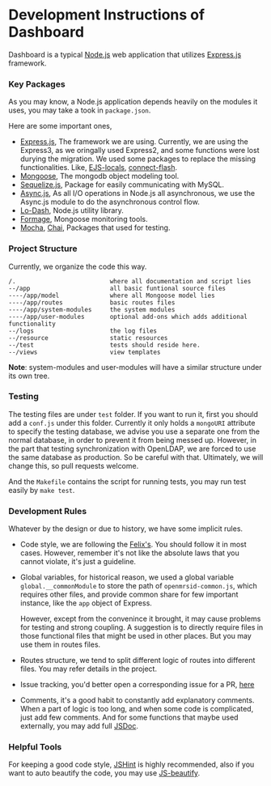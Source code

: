 Development Instructions of Dashboard
===

Dashboard is a typical [Node.js][1] web application that utilizes [Express.js][0] framework.

### Key Packages
As you may know, a Node.js application depends heavily on the modules it uses, you may take a took in `package.json`.

Here are some important ones,

+ [Express.js][0], The framework we are using.
    Currently, we are using the Express3, as we oringally used Express2, and some functions were lost durying the migration. We used some packages to replace the missing functionalities. Like, [EJS-locals](https://github.com/RandomEtc/ejs-locals), [connect-flash](https://github.com/jaredhanson/connect-flash).
+ [Mongoose][3], The mongodb object modeling tool.
+ [Sequelize.js][4], Package for easily communicating with MySQL.
+ [Async.js][2], As all I/O operations in Node.js all asynchronous, we use the Async.js module to do the asynchronous control flow.
+ [Lo-Dash][5], Node.js utility library.
+ [Formage][6], Mongoose monitoring tools.
+ [Mocha](http://visionmedia.github.io/mocha/), [Chai](http://chaijs.com/), Packages that used for testing.

### Project Structure
Currently, we organize the code this way.

```
/.                          where all documentation and script lies
--/app                      all basic funtional source files
----/app/model              where all Mongoose model lies
----/app/routes             basic routes files
----/app/system-modules     the system modules
----/app/user-modules       optional add-ons which adds additional functionality
--/logs                     the log files
--/resource                 static resources
--/test                     tests should reside here.
--/views                    view templates
```
**Note**: system-modules and user-modules will have a similar structure under its own tree.

### Testing
The testing files are under `test` folder. If you want to run it, first you should add a `conf.js` under this folder. Currently it only holds a `mongoURI` attribute to specify the testing database, we advise you use a separate one from the normal database, in order to prevent it from being messed up. However, in the part that testing synchronization with OpenLDAP, we are forced to use the same database as production. So be careful with that. Ultimately, we will change this, so pull requests welcome.

And the `Makefile` contains the script for running tests, you may run test easily by `make test`.

### Development Rules
Whatever by the design or due to history, we have some implicit rules.

+ Code style, we are following the [Felix's](http://nodeguide.com/style.html). You should follow it in most cases. However, remember it's not like the absolute laws that you cannot violate, it's just a guideline.

+ Global variables, for historical reason, we used a global variable `global.__commonModule` to store the path of `openmrsid-common.js`, which requires other files, and provide common share for few important instance, like the `app` object of Express.

    However, except from the convenince it brought, it may cause problems for testing and strong coupling. A suggestion is to directly require files in those functional files that might be used in other places. But you may use them in routes files.

+ Routes structure, we tend to split different logic of routes into different files. You may refer details in the project.

+ Issue tracking, you'd better open a corresponding issue for a PR, [here](issues.openmrs.org/browse/ID)

+ Comments, it's a good habit to constantly add explanatory comments. When a part of logic is too long, and when some code is complicated, just add few comments. And for some functions that maybe used externally, you may add full [JSDoc](http://en.wikipedia.org/wiki/JSDoc).

### Helpful Tools

For keeping a good code style, [JSHint](http://www.jshint.com/) is highly recommended, also if you want to auto beautify the code, you may use [JS-beautify](https://github.com/beautify-web/js-beautify).


[0]: http://expressjs.com/
[1]: http://nodejs.org/
[2]: https://github.com/caolan/async
[3]: http://mongoosejs.com/
[4]: http://sequelizejs.com/
[5]: http://lodash.com/
[6]: https://github.com/TheNodeILs/formage
